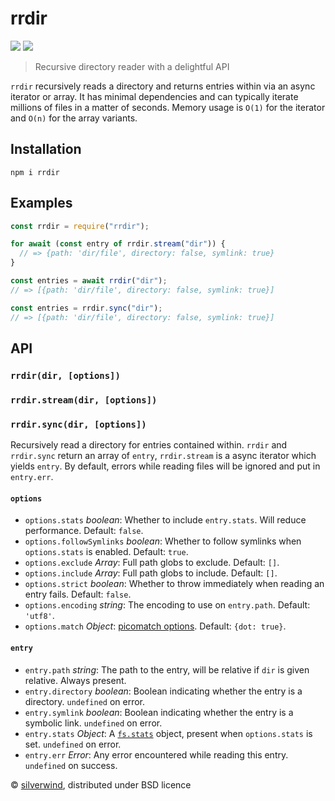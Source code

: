 # rrdir
[![](https://img.shields.io/npm/v/rrdir.svg?style=flat)](https://www.npmjs.org/package/rrdir) [![](https://img.shields.io/npm/dm/rrdir.svg)](https://www.npmjs.org/package/rrdir)

> Recursive directory reader with a delightful API

`rrdir` recursively reads a directory and returns entries within via an async iterator or array. It has minimal dependencies and can typically iterate millions of files in a matter of seconds. Memory usage is `O(1)` for the iterator and `O(n)` for the array variants.

## Installation
```console
npm i rrdir
```

## Examples
```js
const rrdir = require("rrdir");

for await (const entry of rrdir.stream("dir")) {
  // => {path: 'dir/file', directory: false, symlink: true}
}

const entries = await rrdir("dir");
// => [{path: 'dir/file', directory: false, symlink: true}]

const entries = rrdir.sync("dir");
// => [{path: 'dir/file', directory: false, symlink: true}]

```

## API

### `rrdir(dir, [options])`
### `rrdir.stream(dir, [options])`
### `rrdir.sync(dir, [options])`

Recursively read a directory for entries contained within. `rrdir` and `rrdir.sync` return an array of `entry`, `rrdir.stream` is a async iterator which yields `entry`. By default, errors while reading files will be ignored and put in `entry.err`.

#### `options`

- `options.stats` *boolean*: Whether to include `entry.stats`. Will reduce performance. Default: `false`.
- `options.followSymlinks` *boolean*: Whether to follow symlinks when `options.stats` is enabled. Default: `true`.
- `options.exclude` *Array*: Full path globs to exclude. Default: `[]`.
- `options.include` *Array*: Full path globs to include. Default: `[]`.
- `options.strict` *boolean*: Whether to throw immediately when reading an entry fails. Default: `false`.
- `options.encoding` *string*: The encoding to use on `entry.path`. Default: `'utf8'`.
- `options.match` *Object*: [picomatch options](https://github.com/micromatch/picomatch#options). Default: `{dot: true}`.

#### `entry`

- `entry.path` *string*: The path to the entry, will be relative if `dir` is given relative. Always present.
- `entry.directory` *boolean*: Boolean indicating whether the entry is a directory. `undefined` on error.
- `entry.symlink` *boolean*: Boolean indicating whether the entry is a symbolic link. `undefined` on error.
- `entry.stats` *Object*: A [`fs.stats`](https://nodejs.org/api/fs.html#fs_class_fs_stats) object, present when `options.stats` is set. `undefined` on error.
- `entry.err` *Error*: Any error encountered while reading this entry. `undefined` on success.

© [silverwind](https://github.com/silverwind), distributed under BSD licence
